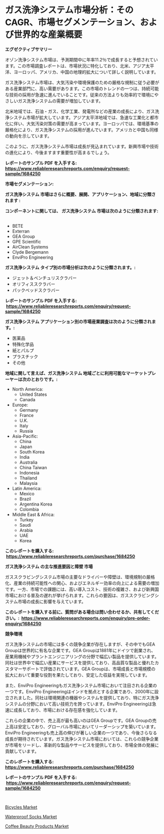 <p><h1>ガス洗浄システム市場分析：そのCAGR、市場セグメンテーション、および世界的な産業概要</h1></p><p><strong>エグゼクティブサマリー</strong></p>
<p><p>オゾン洗浄システム市場は、予測期間中に年率11.2％で成長すると予想されています。この市場調査レポートは、市場状況に特化しており、北米、アジア太平洋、ヨーロッパ、アメリカ、中国の地理的拡大について詳しく説明しています。</p><p>ガス洗浄システム市場は、大気汚染や環境保護のための厳格な規制に従う必要がある産業部門に、高い需要があります。この市場のトレンドの一つは、持続可能な技術の採用が急速に進んでいることです。従来の方法よりも効率的で環境にやさしいガス洗浄システムの需要が増加しています。</p><p>北米地域では、石油・ガス、化学工業、発電所などの産業の成長により、ガス洗浄システム市場が拡大しています。アジア太平洋地域では、急速な工業化と都市化に伴い、大気汚染対策の需要が高まっています。ヨーロッパでは、環境基準の厳格化により、ガス洗浄システムの採用が進んでいます。アメリカと中国も同様の動向を示しています。</p><p>このように、ガス洗浄システム市場は成長が見込まれています。新興市場や技術の進化により、今後ますます重要性が高まるでしょう。</p></p>
<p><strong>レポートのサンプル PDF を入手する: <a href="https://www.reliableresearchreports.com/enquiry/request-sample/1684250">https://www.reliableresearchreports.com/enquiry/request-sample/1684250</a></strong></p>
<p><strong>市場セグメンテーション:</strong></p>
<p><strong> ガス洗浄システム 市場はさらに概要、展開、アプリケーション、地域に分類されます :</strong></p>
<p><strong>コンポーネントに関しては、 ガス洗浄システム 市場は次のように分類されます: &nbsp;</strong></p>
<p><ul><li>BETE</li><li>Exterran</li><li>GEA Group</li><li>GPE Scientific</li><li>AirClean Systems</li><li>Clyde Bergemann</li><li>EnviPro Engineering</li></ul></p>
<p><strong> ガス洗浄システム タイプ別の市場分析は次のように分類されます。:</strong></p>
<p><ul><li>ジェット＆ベンチュリスクラバー</li><li>オリフィススクラバー</li><li>パックベッドスクラバー</li></ul></p>
<p><strong>レポートのサンプル PDF を入手する: &nbsp;<a href="https://www.reliableresearchreports.com/enquiry/request-sample/1684250">https://www.reliableresearchreports.com/enquiry/request-sample/1684250</a></strong></p>
<p><strong> ガス洗浄システム アプリケーション別の市場産業調査は次のように分類されます。:</strong></p>
<p><ul><li>医薬品</li><li>特殊化学品</li><li>紙とパルプ</li><li>プラスチック</li><li>その他</li></ul></p>
<p><strong>地域に関して言えば、ガス洗浄システム 地域ごとに利用可能なマーケットプレーヤーは次のとおりです。:</strong></p>
<p><ul>
    <li>
        North America:
        <ul>
            <li>United States</li>
            <li>Canada</li>
        </ul>
    </li>
    <li>
        Europe:
        <ul>
            <li>Germany</li>
            <li>France</li>
            <li>U.K.</li>
            <li>Italy</li>
            <li>Russia</li>
        </ul>
    </li>
    <li>
        Asia-Pacific:
        <ul>
            <li>China</li>
            <li>Japan</li>
            <li>South Korea</li>
            <li>India</li>
            <li>Australia</li>
            <li>China Taiwan</li>
            <li>Indonesia</li>
            <li>Thailand</li>
            <li>Malaysia</li>
        </ul>
    </li>
    <li>
        Latin America:
        <ul>
            <li>Mexico</li>
            <li>Brazil</li>
            <li>Argentina Korea</li>
            <li>Colombia</li>
        </ul>
    </li>
    <li>
        Middle East & Africa:
        <ul>
            <li>Turkey</li>
            <li>Saudi</li>
            <li>Arabia</li>
            <li>UAE</li>
            <li>Korea</li>
        </ul>
    </li>
    </ul></p>
<p><strong>このレポートを購入する: &nbsp;<a href="https://www.reliableresearchreports.com/purchase/1684250">https://www.reliableresearchreports.com/purchase/1684250</a></strong></p>
<p><strong>ガス洗浄システム の主な推進要因と障壁 市場</strong></p>
<p><p>ガススクラビングシステム市場の主要なドライバーや障壁は、環境規制の厳格化、産業の持続可能性への関心、およびエネルギー効率の向上による需要の増加です。一方、市場での課題には、高い導入コスト、技術の複雑さ、および新興国市場における普及の遅れが挙げられます。これらの要因は、ガススクラビングシステム市場の成長に影響を与えています。</p></p>
<p><strong>このレポートを購入する前に、質問がある場合は問い合わせるか、共有してください。:&nbsp; <a href="https://www.reliableresearchreports.com/enquiry/pre-order-enquiry/1684250">https://www.reliableresearchreports.com/enquiry/pre-order-enquiry/1684250</a></strong></p>
<p><strong>競争環境</strong></p>
<p><p>ガス洗浄システムの市場には多くの競争企業が存在しますが、その中でもGEA Groupは世界的に有名な企業です。GEA Groupは1881年にドイツで創業され、産業用機械やプラントエンジニアリングの分野で幅広い製品を提供しています。同社は世界中で幅広い産業にサービスを提供しており、高品質な製品と優れたカスタマーサポートで評価されています。GEA Groupは、市場成長と市場規模の拡大において重要な役割を果たしており、安定した収益を実現しています。</p><p>また、EnviPro Engineeringもガス洗浄システム市場において注目される企業の一つです。EnviPro Engineeringはインドを拠点とする企業であり、2000年に設立されました。同社は環境関連の機器やシステムを提供しており、特にガス洗浄システムの分野において高い技術力を誇っています。EnviPro Engineeringは急速に成長しており、市場における存在感を強化しています。</p><p>これらの企業の中で、売上高が最も高いのはGEA Groupです。GEA Groupの売上高は安定しており、グローバル市場においてリーダーシップを築いています。EnviPro Engineeringも売上高の伸びが著しい企業の一つであり、今後さらなる成長が期待されています。ガス洗浄システム市場においては、これらの競争企業が市場をリードし、革新的な製品やサービスを提供しており、市場全体の発展に貢献しています。</p></p>
<p><strong>このレポートを購入する: &nbsp; <a href="https://www.reliableresearchreports.com/purchase/1684250">https://www.reliableresearchreports.com/purchase/1684250</a></strong></p>
<p><strong>レポートのサンプル PDF を入手する: &nbsp;<a href="https://www.reliableresearchreports.com/enquiry/request-sample/1684250">https://www.reliableresearchreports.com/enquiry/request-sample/1684250</a></strong><strong></strong></p>
<p>&nbsp;</p>
<p><p><a href="https://github.com/pjcfca/Market-Research-Report-List-1/blob/main/bicycles-market.md">Bicycles Market</a></p><p><a href="https://github.com/wusalecollins540tpqoz/Market-Research-Report-List-1/blob/main/waterproof-socks-market.md">Waterproof Socks Market</a></p><p><a href="https://github.com/kathiaseamanalvaradovlprc2h/Market-Research-Report-List-1/blob/main/coffee-beauty-products-market.md">Coffee Beauty Products Market</a></p></p>